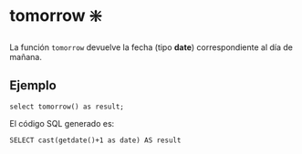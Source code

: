 ﻿---
SidebarGroup: "index-date-functions"
Autogenerated: true
---

# tomorrow ❇️

La función `tomorrow` devuelve la fecha (tipo **date**) correspondiente al día de mañana.


## Ejemplo

```
select tomorrow() as result;
```

El código SQL generado es:

```
SELECT cast(getdate()+1 as date) AS result
```

